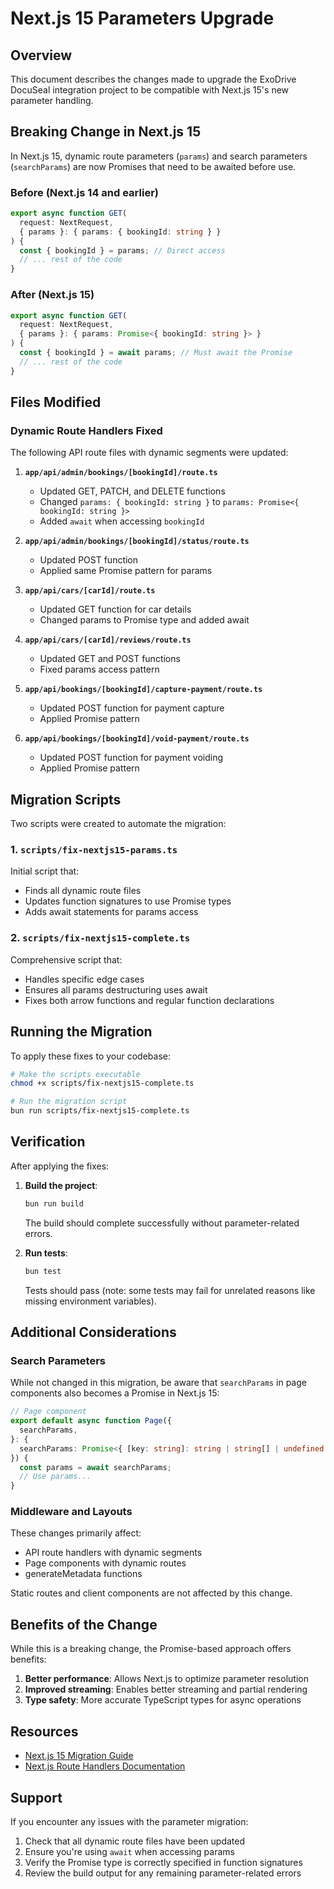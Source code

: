 # Next.js 15 Parameters Upgrade

## Overview
This document describes the changes made to upgrade the ExoDrive DocuSeal integration project to be compatible with Next.js 15's new parameter handling.

## Breaking Change in Next.js 15
In Next.js 15, dynamic route parameters (`params`) and search parameters (`searchParams`) are now Promises that need to be awaited before use.

### Before (Next.js 14 and earlier)
```typescript
export async function GET(
  request: NextRequest,
  { params }: { params: { bookingId: string } }
) {
  const { bookingId } = params; // Direct access
  // ... rest of the code
}
```

### After (Next.js 15)
```typescript
export async function GET(
  request: NextRequest,
  { params }: { params: Promise<{ bookingId: string }> }
) {
  const { bookingId } = await params; // Must await the Promise
  // ... rest of the code
}
```

## Files Modified

### Dynamic Route Handlers Fixed
The following API route files with dynamic segments were updated:

1. **`app/api/admin/bookings/[bookingId]/route.ts`**
   - Updated GET, PATCH, and DELETE functions
   - Changed `params: { bookingId: string }` to `params: Promise<{ bookingId: string }>`
   - Added `await` when accessing `bookingId`

2. **`app/api/admin/bookings/[bookingId]/status/route.ts`**
   - Updated POST function
   - Applied same Promise pattern for params

3. **`app/api/cars/[carId]/route.ts`**
   - Updated GET function for car details
   - Changed params to Promise type and added await

4. **`app/api/cars/[carId]/reviews/route.ts`**
   - Updated GET and POST functions
   - Fixed params access pattern

5. **`app/api/bookings/[bookingId]/capture-payment/route.ts`**
   - Updated POST function for payment capture
   - Applied Promise pattern

6. **`app/api/bookings/[bookingId]/void-payment/route.ts`**
   - Updated POST function for payment voiding
   - Applied Promise pattern

## Migration Scripts

Two scripts were created to automate the migration:

### 1. `scripts/fix-nextjs15-params.ts`
Initial script that:
- Finds all dynamic route files
- Updates function signatures to use Promise types
- Adds await statements for params access

### 2. `scripts/fix-nextjs15-complete.ts`
Comprehensive script that:
- Handles specific edge cases
- Ensures all params destructuring uses await
- Fixes both arrow functions and regular function declarations

## Running the Migration

To apply these fixes to your codebase:

```bash
# Make the scripts executable
chmod +x scripts/fix-nextjs15-complete.ts

# Run the migration script
bun run scripts/fix-nextjs15-complete.ts
```

## Verification

After applying the fixes:

1. **Build the project**:
   ```bash
   bun run build
   ```
   The build should complete successfully without parameter-related errors.

2. **Run tests**:
   ```bash
   bun test
   ```
   Tests should pass (note: some tests may fail for unrelated reasons like missing environment variables).

## Additional Considerations

### Search Parameters
While not changed in this migration, be aware that `searchParams` in page components also becomes a Promise in Next.js 15:

```typescript
// Page component
export default async function Page({
  searchParams,
}: {
  searchParams: Promise<{ [key: string]: string | string[] | undefined }>
}) {
  const params = await searchParams;
  // Use params...
}
```

### Middleware and Layouts
These changes primarily affect:
- API route handlers with dynamic segments
- Page components with dynamic routes
- generateMetadata functions

Static routes and client components are not affected by this change.

## Benefits of the Change

While this is a breaking change, the Promise-based approach offers benefits:
1. **Better performance**: Allows Next.js to optimize parameter resolution
2. **Improved streaming**: Enables better streaming and partial rendering
3. **Type safety**: More accurate TypeScript types for async operations

## Resources

- [Next.js 15 Migration Guide](https://nextjs.org/docs/app/building-your-application/upgrading/version-15)
- [Next.js Route Handlers Documentation](https://nextjs.org/docs/app/building-your-application/routing/route-handlers)

## Support

If you encounter any issues with the parameter migration:
1. Check that all dynamic route files have been updated
2. Ensure you're using `await` when accessing params
3. Verify the Promise type is correctly specified in function signatures
4. Review the build output for any remaining parameter-related errors
